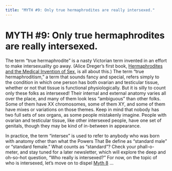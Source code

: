 ```yaml
---
title: "MYTH #9: Only true hermaphrodites are really intersexed."
---
```


# MYTH #9: Only true hermaphrodites are really intersexed.

<p>The term &#8220;true hermaphrodite&#8221; is a nasty Victorian term invented in an effort to make intersexuality go away. (Alice Dreger&#8217;s first book, <a href="/books/medicalinvention">Hermaphrodites and the Medical Invention of Sex</a>, is all about this.) The term &#8220;true hermaphroditism,&#8221; a term that sounds fancy and special, refers simply to the condition in which one person has both ovarian and testicular tissue, whether or not that tissue is functional physiologically. But it is silly to count only these folks as intersexed! Their internal and external anatomy varies all over the place, and many of them look less &#8220;ambiguous&#8221; than other folks. Some of them have XX chromosomes, some of them XY, and some of them have mixes or variations on those themes. Keep in mind that nobody has two full sets of sex organs, as some people mistakenly imagine. People with ovarian and testicular tissue, like other intersexed people, have one set of genitals, though they may be kind of in-between in appearance.  </p>

<p>In practice, the term &#8220;intersex&#8221; is used to refer to anybody who was born with anatomy other than what the Powers That Be define as &#8220;standard male&#8221; or &#8220;standard female.&#8221; What counts as &#8220;standard&#8221;? Check your phall-o-meter, and stay tuned for a later newsletter, which will explore the deep and oh-so-hot question, &#8220;Who really is intersexed?&#8221; For now, on the topic of who is intersexed, let&#8217;s move on to dispel <a href="/faq/ten_myths/trans">Myth 8</a> &#8230;</p>